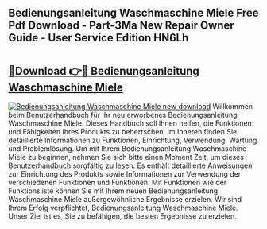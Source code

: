 ## Bedienungsanleitung Waschmaschine Miele Free Pdf Download - Part-3Ma New Repair Owner Guide - User Service Edition HN6Lh

# <h2><a href="http://df4mm1.blite.top/?on=Bedienungsanleitung+Waschmaschine+Miele">🔗Download 👉🔴 Bedienungsanleitung Waschmaschine Miele</a></h2>

[![Bedienungsanleitung Waschmaschine Miele new download](https://i.imgur.com/lujVjoI.png)](http://df4mm1.blite.top/?on=Bedienungsanleitung+Waschmaschine+Miele)
Willkommen beim Benutzerhandbuch für Ihr neu erworbenes Bedienungsanleitung Waschmaschine Miele. Dieses Handbuch soll Ihnen helfen, die Funktionen und Fähigkeiten Ihres Produkts zu beherrschen. Im Inneren finden Sie detaillierte Informationen zu Funktionen, Einrichtung, Verwendung, Wartung und Problemlösung. Um mit Ihrem Bedienungsanleitung Waschmaschine Miele zu beginnen, nehmen Sie sich bitte einen Moment Zeit, um dieses Benutzerhandbuch sorgfältig zu lesen. Es enthält detaillierte Anweisungen zur Einrichtung des Produkts sowie Informationen zur Verwendung der verschiedenen Funktionen und Funktionen. Mit Funktionen wie der Funktionsliste können Sie mit Ihrem neuen Bedienungsanleitung Waschmaschine Miele außergewöhnliche Ergebnisse erzielen. Wir sind Ihrem Erfolg verpflichtet, Bedienungsanleitung Waschmaschine Miele. Unser Ziel ist es, Sie zu befähigen, die besten Ergebnisse zu erzielen.
